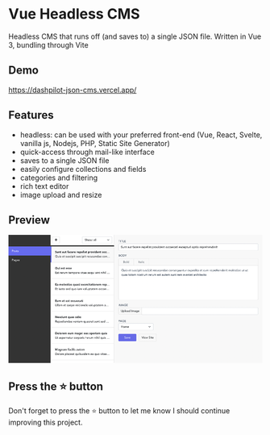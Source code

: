 # Vue Headless CMS

Headless CMS that runs off (and saves to) a single JSON file. Written in Vue 3, bundling through Vite

## Demo

<https://dashpilot-json-cms.vercel.app/>

## Features

- headless: can be used with your preferred front-end (Vue, React, Svelte, vanilla js, Nodejs, PHP, Static Site Generator)
- quick-access through mail-like interface
- saves to a single JSON file
- easily configure collections and fields
- categories and filtering
- rich text editor
- image upload and resize

## Preview

<img src="public/img/preview.png" />

## Press the :star: button
Don't forget to press the :star: button to let me know I should continue improving this project.
